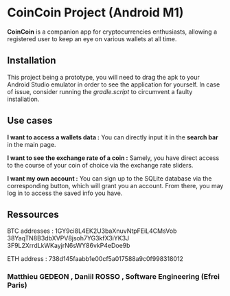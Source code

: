 # CoinCoin Project (Android M1)

**CoinCoin** is a companion app for cryptocurrencies enthusiasts, allowing a registered user to keep an eye on various wallets at all time.

## Installation

This project being a prototype, you will need to drag the apk to your Android Studio emulator in order to see the application for yourself.
In case of issue, consider running the *gradle.script* to circumvent a faulty installation.



## Use cases

**I want to access a wallets data :**
You can directly input it in the **search bar** in the main page.

**I want to see the exchange rate of a coin :**
Samely, you have direct access to the course of your coin of choice via the exchange rate sliders.

**I want my own account :**
You can sign up to the SQLite database via the corresponding button, which will grant you an account. From there, you may log in to access the saved info you have.

## Ressources
BTC addresses :
1GY9ci8L4EK2U3baXnuvNtpFEiL4CMsVob
38YaqTN8B3dbXVPV8jsoh7YG3kfX3iYK3J
3F9L2XrrdLkWKayjrN6sWY86vkP4eDoe9b

ETH address :
738d145faabb1e00cf5a017588a9c0f998318012



### Matthieu GEDEON , Daniil ROSSO , Software Engineering (Efrei Paris)